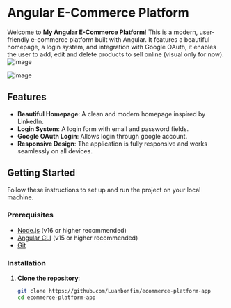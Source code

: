 # Angular E-Commerce Platform

Welcome to **My Angular E-Commerce Platform**! This is a modern, user-friendly e-commerce platform built with Angular. It features a beautiful homepage, a login system, and integration with Google OAuth, it enables the user to add, edit and delete products to sell online (visual only for now).
![image](https://github.com/user-attachments/assets/c1ba475f-04bf-45a6-aa27-323ffafaed2b)

![image](https://github.com/user-attachments/assets/1a20be9a-b435-4ef8-b6f6-e2353207748e)



## Features

- **Beautiful Homepage**: A clean and modern homepage inspired by LinkedIn.
- **Login System**: A login form with email and password fields.
- **Google OAuth Login**: Allows login through google account.
- **Responsive Design**: The application is fully responsive and works seamlessly on all devices.


## Getting Started

Follow these instructions to set up and run the project on your local machine.

### Prerequisites

- [Node.js](https://nodejs.org/) (v16 or higher recommended)
- [Angular CLI](https://angular.io/cli) (v15 or higher recommended)
- [Git](https://git-scm.com/)

### Installation

1. **Clone the repository**:
   ```bash
   git clone https://github.com/Luanbonfim/ecommerce-platform-app
   cd ecommerce-platform-app
